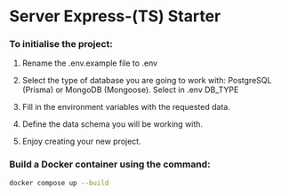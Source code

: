 # Server Express-(TS) Starter

### To initialise the project:

1. Rename the .env.example file to .env

2. Select the type of database you are going to work with: PostgreSQL (Prisma) or MongoDB (Mongoose). Select in .env DB_TYPE

3. Fill in the environment variables with the requested data.

4. Define the data schema you will be working with.

5. Enjoy creating your new project.

### Build a Docker container using the command:

```sh
docker compose up --build 
```
